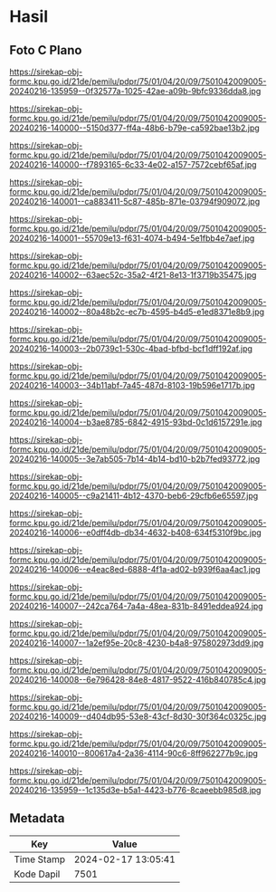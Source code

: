 # Hasil

## Foto C Plano

https://sirekap-obj-formc.kpu.go.id/21de/pemilu/pdpr/75/01/04/20/09/7501042009005-20240216-135959--0f32577a-1025-42ae-a09b-9bfc9336dda8.jpg

https://sirekap-obj-formc.kpu.go.id/21de/pemilu/pdpr/75/01/04/20/09/7501042009005-20240216-140000--5150d377-ff4a-48b6-b79e-ca592bae13b2.jpg

https://sirekap-obj-formc.kpu.go.id/21de/pemilu/pdpr/75/01/04/20/09/7501042009005-20240216-140000--f7893165-6c33-4e02-a157-7572cebf65af.jpg

https://sirekap-obj-formc.kpu.go.id/21de/pemilu/pdpr/75/01/04/20/09/7501042009005-20240216-140001--ca883411-5c87-485b-871e-03794f909072.jpg

https://sirekap-obj-formc.kpu.go.id/21de/pemilu/pdpr/75/01/04/20/09/7501042009005-20240216-140001--55709e13-f631-4074-b494-5e1fbb4e7aef.jpg

https://sirekap-obj-formc.kpu.go.id/21de/pemilu/pdpr/75/01/04/20/09/7501042009005-20240216-140002--63aec52c-35a2-4f21-8e13-1f3719b35475.jpg

https://sirekap-obj-formc.kpu.go.id/21de/pemilu/pdpr/75/01/04/20/09/7501042009005-20240216-140002--80a48b2c-ec7b-4595-b4d5-e1ed8371e8b9.jpg

https://sirekap-obj-formc.kpu.go.id/21de/pemilu/pdpr/75/01/04/20/09/7501042009005-20240216-140003--2b0739c1-530c-4bad-bfbd-bcf1dff192af.jpg

https://sirekap-obj-formc.kpu.go.id/21de/pemilu/pdpr/75/01/04/20/09/7501042009005-20240216-140003--34b11abf-7a45-487d-8103-19b596e1717b.jpg

https://sirekap-obj-formc.kpu.go.id/21de/pemilu/pdpr/75/01/04/20/09/7501042009005-20240216-140004--b3ae8785-6842-4915-93bd-0c1d6157291e.jpg

https://sirekap-obj-formc.kpu.go.id/21de/pemilu/pdpr/75/01/04/20/09/7501042009005-20240216-140005--3e7ab505-7b14-4b14-bd10-b2b7fed93772.jpg

https://sirekap-obj-formc.kpu.go.id/21de/pemilu/pdpr/75/01/04/20/09/7501042009005-20240216-140005--c9a21411-4b12-4370-beb6-29cfb6e65597.jpg

https://sirekap-obj-formc.kpu.go.id/21de/pemilu/pdpr/75/01/04/20/09/7501042009005-20240216-140006--e0dff4db-db34-4632-b408-634f5310f9bc.jpg

https://sirekap-obj-formc.kpu.go.id/21de/pemilu/pdpr/75/01/04/20/09/7501042009005-20240216-140006--e4eac8ed-6888-4f1a-ad02-b939f6aa4ac1.jpg

https://sirekap-obj-formc.kpu.go.id/21de/pemilu/pdpr/75/01/04/20/09/7501042009005-20240216-140007--242ca764-7a4a-48ea-831b-8491eddea924.jpg

https://sirekap-obj-formc.kpu.go.id/21de/pemilu/pdpr/75/01/04/20/09/7501042009005-20240216-140007--1a2ef95e-20c8-4230-b4a8-975802973dd9.jpg

https://sirekap-obj-formc.kpu.go.id/21de/pemilu/pdpr/75/01/04/20/09/7501042009005-20240216-140008--6e796428-84e8-4817-9522-416b840785c4.jpg

https://sirekap-obj-formc.kpu.go.id/21de/pemilu/pdpr/75/01/04/20/09/7501042009005-20240216-140009--d404db95-53e8-43cf-8d30-30f364c0325c.jpg

https://sirekap-obj-formc.kpu.go.id/21de/pemilu/pdpr/75/01/04/20/09/7501042009005-20240216-140010--800617a4-2a36-4114-90c6-8ff962277b9c.jpg

https://sirekap-obj-formc.kpu.go.id/21de/pemilu/pdpr/75/01/04/20/09/7501042009005-20240216-135959--1c135d3e-b5a1-4423-b776-8caeebb985d8.jpg


## Metadata

| Key        | Value               |
| ---------- | ------------------- |
| Time Stamp | 2024-02-17 13:05:41 |
| Kode Dapil | 7501                |



